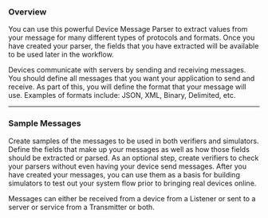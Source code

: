   
  
  
  
### Overview
You can use this powerful Device Message Parser to extract values from your message for many different types of protocols and formats.  Once you have created your parser, the fields that you have extracted will be available to be used later in the workflow.  

Devices communicate with servers by sending and receiving messages. You should define all messages that you want your application to send and receive. As part of this, you will define the format that your message will use. Examples of formats include: JSON, XML, Binary, Delimited, etc.
  
---
  
### Sample Messages
Create samples of the messages to be used in both verifiers and simulators.  Define the fields that make up your messages as well as how those fields should be extracted or parsed.  As an optional step, create verifiers to check your parsers without even having your device send messages.  After you have created your messages, you can use them as a basis for building simulators to test out your system flow prior to bringing real devices online.

Messages can either be received from a device from a Listener or sent to a server or service from a Transmitter or both.
